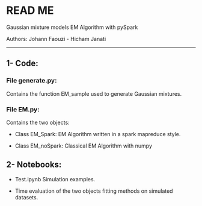 # READ ME 

Gaussian mixture models EM Algorithm with pySpark 

Authors: Johann Faouzi - Hicham Janati 

----------------------------------------------------------


## 1- Code: 

### File generate.py: 

Contains the function EM_sample used to generate Gaussian mixtures. 

### File EM.py: 

   Contains the two objects:

- Class EM_Spark: EM Algorithm written in a spark mapreduce style.

- Class EM_noSpark: Classical EM Algorithm with numpy  


## 2- Notebooks:

  - Test.ipynb Simulation examples.

  - Time evaluation of the two objects fitting methods on simulated datasets. 

